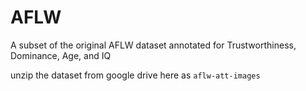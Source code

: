 # AFLW

A subset of the original AFLW dataset annotated for Trustworthiness, Dominance, Age, and IQ

unzip the dataset from google drive here as `aflw-att-images`
